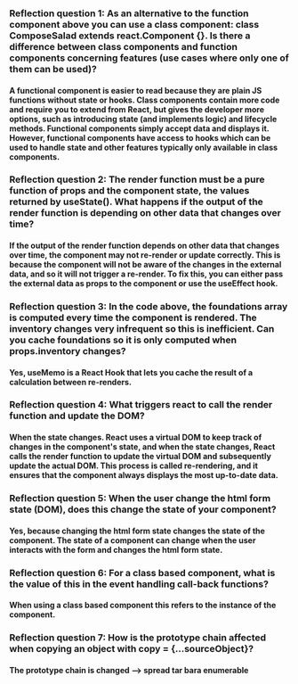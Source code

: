 ### Reflection question 1: As an alternative to the function component above you can use a class component: class ComposeSalad extends react.Component {}. Is there a difference between class components and function components concerning features (use cases where only one of them can be used)?

#### A functional component is easier to read because they are plain JS functions without state or hooks. Class components contain more code and require you to extend from React, but gives the developer more options, such as introducing state (and implements logic) and lifecycle methods. Functional components simply accept data and displays it. However, functional components have access to hooks which can be used to handle state and other features typically only available in class components. 

### Reflection question 2: The render function must be a pure function of props and the component state, the values returned by useState(). What happens if the output of the render function is depending on other data that changes over time? 

#### If the output of the render function depends on other data that changes over time, the component may not re-render or update correctly. This is because the component will not be aware of the changes in the external data, and so it will not trigger a re-render. To fix this, you can either pass the external data as props to the component or use the useEffect hook. 

### Reflection question 3: In the code above, the foundations array is computed every time the component is rendered. The inventory changes very infrequent so this is inefficient. Can you cache foundations so it is only computed when props.inventory changes?

#### Yes, useMemo is a React Hook that lets you cache the result of a calculation between re-renders.

### Reflection question 4: What triggers react to call the render function and update the DOM? 

#### When the state changes. React uses a virtual DOM to keep track of changes in the component's state, and when the state changes, React calls the render function to update the virtual DOM and subsequently update the actual DOM. This process is called re-rendering, and it ensures that the component always displays the most up-to-date data.

### Reflection question 5: When the user change the html form state (DOM), does this change the state of your component?

#### Yes, because changing the html form state changes the state of the component. The state of a component can change when the user interacts with the form and changes the html form state. 

### Reflection question 6: For a class based component, what is the value of this in the event handling call-back functions?
#### When using a class based component this refers to the instance of the component. 

### Reflection question 7: How is the prototype chain affected when copying an object with copy = {...sourceObject}?
#### The prototype chain is changed --> spread tar bara enumerable
